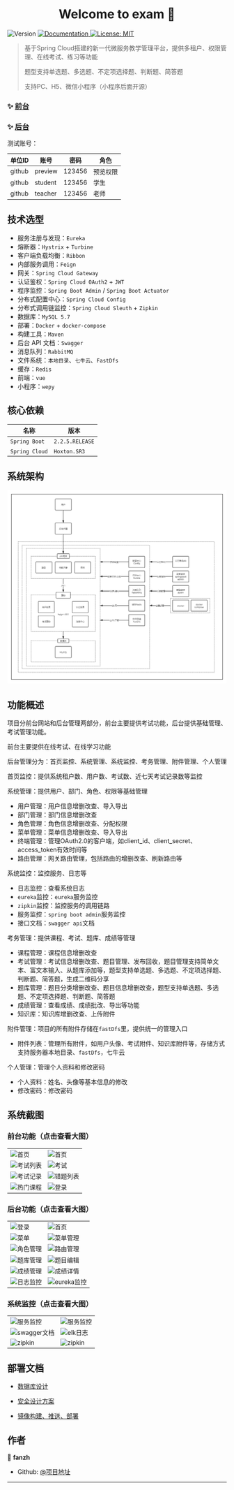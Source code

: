 <h1 align="center">Welcome to exam 👋</h1>
<p>
  <img alt="Version" src="https://img.shields.io/badge/version-3.7.0-blue.svg?cacheSeconds=2592000" />
  <a href="url" target="_blank">
    <img alt="Documentation" src="https://img.shields.io/badge/documentation-yes-brightgreen.svg" />
  </a>
  <a href="#" target="_blank">
    <img alt="License: MIT" src="https://img.shields.io/badge/License-MIT-yellow.svg" />
  </a>
</p>

> 基于Spring Cloud搭建的新一代微服务教学管理平台，提供多租户、权限管理、在线考试、练习等功能
>
> 题型支持单选题、多选题、不定项选择题、判断题、简答题
>
> 支持PC、H5、微信小程序（小程序后面开源）

### ✨ [前台](url)

### ✨ [后台](url)

测试账号：

|   单位ID   |      账号      |   密码   |   角色    |
| --------- | -------- | -------- | -------- |
|  github  |  preview  | 123456  |  预览权限|
|  github  |  student  | 123456  |  学生  |
|  github  |  teacher  | 123456  |  老师  |

## 技术选型

- 服务注册与发现：`Eureka`
- 熔断器：`Hystrix` + `Turbine`
- 客户端负载均衡：`Ribbon`
- 内部服务调用：`Feign`
- 网关：`Spring Cloud Gateway`
- 认证鉴权：`Spring Cloud OAuth2` + `JWT`
- 程序监控：`Spring Boot Admin` / `Spring Boot Actuator`
- 分布式配置中心：`Spring Cloud Config`
- 分布式调用链监控：`Spring Cloud Sleuth` + `Zipkin`
- 数据库：`MySQL 5.7`
- 部署：`Docker` + `docker-compose`
- 构建工具：`Maven`
- 后台 API 文档：`Swagger`
- 消息队列：`RabbitMQ`
- 文件系统：`本地目录`、`七牛云`、`FastDfs`
- 缓存：`Redis`
- 前端：`vue`
- 小程序：`wepy`

## 核心依赖

|      名称      |   版本    |
| --------- | -------- |
| `Spring Boot`    | `2.2.5.RELEASE`  |
| `Spring Cloud`   | `Hoxton.SR3`  |

## 系统架构

![image](docs/images/系统架构图.png) 

## 功能概述

项目分前台网站和后台管理两部分，前台主要提供考试功能，后台提供基础管理、考试管理功能。

前台主要提供在线考试、在线学习功能

后台管理分为：首页监控、系统管理、系统监控、考务管理、附件管理、个人管理

首页监控：提供系统租户数、用户数、考试数、近七天考试记录数等监控

系统管理：提供用户、部门、角色、权限等基础管理
- 用户管理：用户信息增删改查、导入导出
- 部门管理：部门信息增删改查
- 角色管理：角色信息增删改查、分配权限
- 菜单管理：菜单信息增删改查、导入导出
- 终端管理：管理OAuth2.0的客户端，如client_id、client_secret、access_token有效时间等
- 路由管理：网关路由管理，包括路由的增删改查、刷新路由等

系统监控：监控服务、日志等
- 日志监控：查看系统日志
- `eureka`监控：`eureka`服务监控
- `zipkin`监控：监控服务的调用链路
- 服务监控：`spring boot admin`服务监控
- 接口文档：`swagger api`文档

考务管理：提供课程、考试、题库、成绩等管理
- 课程管理：课程信息增删改查
- 考试管理：考试信息增删改查、题目管理、发布回收，题目管理支持简单文本、富文本输入、从题库添加等，题型支持单选题、多选题、不定项选择题、判断题、简答题，生成二维码分享
- 题库管理：题目分类增删改查、题目信息增删改查，题型支持单选题、多选题、不定项选择题、判断题、简答题
- 成绩管理：查看成绩、成绩批改、导出等功能
- 知识库：知识库增删改查、上传附件

附件管理：项目的所有附件存储在`fastDfs`里，提供统一的管理入口
- 附件列表：管理所有附件，如用户头像、考试附件、知识库附件等，存储方式支持服务器本地目录、`fastDfs`，七牛云

个人管理：管理个人资料和修改密码
- 个人资料：姓名、头像等基本信息的修改
- 修改密码：修改密码

## 系统截图

### 前台功能（点击查看大图）

<table>
	<tr>
	    <td><img src="url" alt="首页"/></td>
        <td><img src="url" alt="首页"/></td>
    </tr>
    <tr>
        <td><img src="url" alt="考试列表"/></td>
        <td><img src="url" alt="考试"/></td>
    </tr>
    <tr>
        <td><img src="url" alt="考试记录"/></td>
        <td><img src="url" alt="错题列表"/></td>
    </tr>
    <tr>
        <td><img src="url" alt="热门课程"/></td>
        <td><img src="url" alt="登录"/></td>
    </tr>
</table>

### 后台功能（点击查看大图）

<table>
	<tr>
        <td><img src="url" alt="登录"/></td>
        <td><img src="url" alt="首页"/></td>
    </tr>
    <tr>
        <td><img src="url" alt="菜单"/></td>
        <td><img src="url" alt="菜单管理"/></td>
    </tr>
    <tr>
        <td><img src="url" alt="角色管理"/></td>
        <td><img src="url" alt="路由管理"/></td>
    </tr>
    <tr>
        <td><img src="url" alt="题库管理"/></td>
        <td><img src="url" alt="题目编辑"/></td>
    </tr>
    <tr>
        <td><img src="url" alt="成绩管理"/></td>
        <td><img src="url" alt="成绩详情"/></td>
    </tr>
    <tr>
        <td><img src="url" alt="日志监控"/></td>
        <td><img src="url" alt="eureka监控"/></td>
    </tr>
</table>

### 系统监控（点击查看大图）

<table>
	<tr>
        <td><img src="url" alt="服务监控"/></td>
        <td><img src="url" alt="服务监控"/></td>
    </tr>
    <tr>
        <td><img src="url" alt="swagger文档"/></td>
        <td><img src="url" alt="elk日志"/></td>
    </tr>
    <tr>
        <td><img src="url" alt="zipkin"/></td>
        <td><img src="url" alt="zipkin"/></td>
    </tr>
</table>

## 部署文档

- [数据库设计](url)

- [安全设计方案](url)

- [镜像构建、推送、部署](url)

## 作者

👤 **fanzh**

* Github: [@项目地址](url)

***
